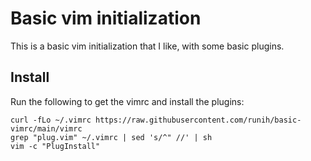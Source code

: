 # Basic vim initialization

This is a basic vim initialization that I like, with some basic plugins.

## Install

Run the following to get the vimrc and install the plugins:

    curl -fLo ~/.vimrc https://raw.githubusercontent.com/runih/basic-vimrc/main/vimrc
    grep "plug.vim" ~/.vimrc | sed 's/^" //' | sh
    vim -c "PlugInstall"

